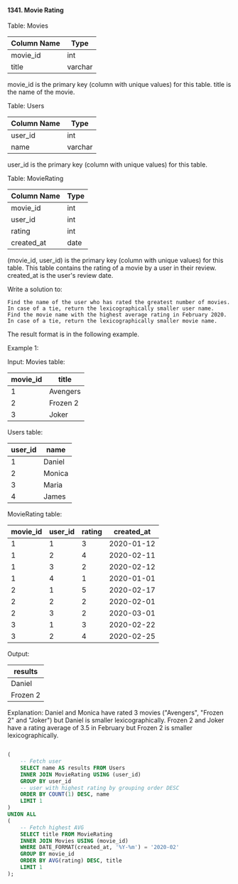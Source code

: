 #### 1341. Movie Rating

Table: Movies


| Column Name   | Type    |
|---------------|---------|
| movie_id      | int     |
| title         | varchar |

movie_id is the primary key (column with unique values) for this table.
title is the name of the movie.

 

Table: Users


| Column Name   | Type    |
|---------------|---------|
| user_id       | int     |
| name          | varchar |

user_id is the primary key (column with unique values) for this table.

 

Table: MovieRating


| Column Name   | Type    |
|---------------|---------|
| movie_id      | int     |
| user_id       | int     |
| rating        | int     |
| created_at    | date    |

(movie_id, user_id) is the primary key (column with unique values) for this table.
This table contains the rating of a movie by a user in their review.
created_at is the user's review date. 

 

Write a solution to:

    Find the name of the user who has rated the greatest number of movies. In case of a tie, return the lexicographically smaller user name.
    Find the movie name with the highest average rating in February 2020. In case of a tie, return the lexicographically smaller movie name.

The result format is in the following example.

 

Example 1:

Input: 
Movies table:

| movie_id    |  title       |
|-------------|--------------|
| 1           | Avengers     |
| 2           | Frozen 2     |
| 3           | Joker        |

Users table:

| user_id     |  name        |
|-------------|--------------|
| 1           | Daniel       |
| 2           | Monica       |
| 3           | Maria        |
| 4           | James        |

MovieRating table:

| movie_id    | user_id      | rating       | created_at  |
|-------------|--------------|--------------|-------------|
| 1           | 1            | 3            | 2020-01-12  |
| 1           | 2            | 4            | 2020-02-11  |
| 1           | 3            | 2            | 2020-02-12  |
| 1           | 4            | 1            | 2020-01-01  |
| 2           | 1            | 5            | 2020-02-17  | 
| 2           | 2            | 2            | 2020-02-01  | 
| 2           | 3            | 2            | 2020-03-01  |
| 3           | 1            | 3            | 2020-02-22  | 
| 3           | 2            | 4            | 2020-02-25  | 

Output: 

| results      |
|--------------|
| Daniel       |
| Frozen 2     |

Explanation: 
Daniel and Monica have rated 3 movies ("Avengers", "Frozen 2" and "Joker") but Daniel is smaller lexicographically.
Frozen 2 and Joker have a rating average of 3.5 in February but Frozen 2 is smaller lexicographically.


```sql

(
    -- Fetch user 
    SELECT name AS results FROM Users
    INNER JOIN MovieRating USING (user_id)
    GROUP BY user_id
    -- user with highest rating by grouping order DESC
    ORDER BY COUNT(1) DESC, name
    LIMIT 1
)
UNION ALL 
(
    -- Fetch highest AVG
    SELECT title FROM MovieRating
    INNER JOIN Movies USING (movie_id)
    WHERE DATE_FORMAT(created_at, '%Y-%m') = '2020-02'
    GROUP BY movie_id
    ORDER BY AVG(rating) DESC, title
    LIMIT 1
);
```